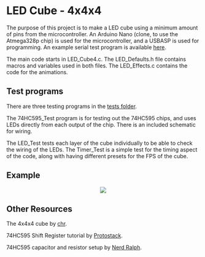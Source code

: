 # LED Cube - 4x4x4

The purpose of this project is to make a LED cube using a minimum amount of pins from the
microcontroller. An Arduino Nano (clone, to use the Atmega328p chip) is used for the
microcontroller, and a USBASP is used for programming. An example serial test program is
available [here](https://github.com/mwyoung/avr-serial-test).

The main code starts in LED\_Cube4.c. The LED\_Defaults.h file contains macros and
variables used in both files. The LED\_Effects.c contains the code for the animations.

## Test programs

There are three testing programs in the [tests
folder](https://github.com/mwyoung/LED-Cube/tree/master/tests).

The 74HC595\_Test program is for testing out the 74HC595 chips, and uses LEDs directly
from each output of the chip. There is an included schematic for wiring.

The LED\_Test tests each layer of the cube individually to be able to check the wiring of
the LEDs. The Timer\_Test is a simple test for the timing aspect of the code, along with
having different presets for the FPS of the cube.

## Example
<p align="center">
<img src="https://user-images.githubusercontent.com/10273995/66527012-6703f600-eaaf-11e9-91d3-ce5843f21daa.gif"/>
</p>

## Other Resources
The 4x4x4 cube by [chr](https://www.instructables.com/id/LED-Cube-4x4x4/).

74HC595 Shift Register tutorial by [Protostack](https://protostack.com.au/2010/05/introduction-to-74hc595-shift-register-controlling-16-leds/).

74HC595 capacitor and resistor setup by [Nerd Ralph](nerdralph.blogspot.com/2015/10/using-74hc595-as-74hc164-shift-register.html).
